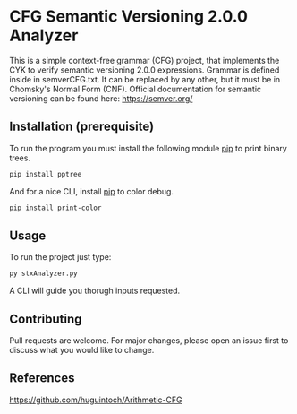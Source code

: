 # CFG Semantic Versioning 2.0.0 Analyzer

This is a simple context-free grammar (CFG) project, that implements the CYK to verify semantic versioning 2.0.0 expressions.
Grammar is defined inside in semverCFG.txt. It can be replaced by any other, but it must be in Chomsky's Normal Form (CNF). 
Official documentation for semantic versioning can be found here: https://semver.org/

## Installation (prerequisite)

To run the program you must install the following module [pip](https://pypi.org/project/pptree/) to print binary trees.

```bash
pip install pptree
```

And for a nice CLI, install [pip](https://pypi.org/project/print-color/) to color debug.

```bash
pip install print-color
```

## Usage
To run the project just type:

```bash
py stxAnalyzer.py
```

A CLI will guide you thorugh inputs requested.

## Contributing
Pull requests are welcome. For major changes, please open an issue first to discuss what you would like to change.

## References
https://github.com/huguintoch/Arithmetic-CFG